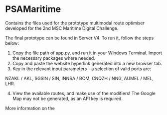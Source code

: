 # PSAMaritime
Contains the files used for the prototype multimodal route optimiser developed for the 2nd MSC Maritime Digital Challenge.

The final prototype can be found in Server V4. To run it, follow the steps below:

1. Copy the file path of app.py, and run it in your Windows Terminal. Import the necessary packages where needed.
2. Copy and paste the website hyperlink generated into a new browser tab.
3. Key in the relevant input parameters - a selection of valid ports are:

NZAKL / AKL, SGSIN / SIN, INNSA / BOM, CNQZH / NNG, AUMEL / MEL, LHR.

4. View the available routes, and make use of the modifiers! The Google Map may not be generated, as an API key is required.

More information on the
